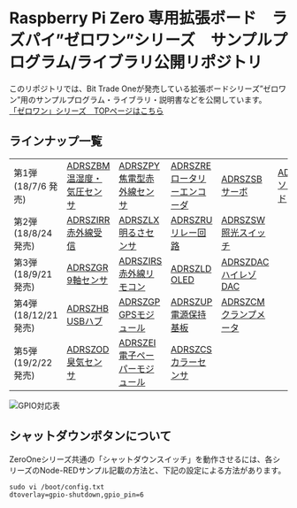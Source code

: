 # Raspberry Pi Zero 専用拡張ボード　ラズパイ”ゼロワン”シリーズ　サンプルプログラム/ライブラリ公開リポジトリ

このリポジトリでは、Bit Trade Oneが発売している拡張ボードシリーズ”ゼロワン”用のサンプルプログラム・ライブラリ・説明書などを公開しています。  
[「ゼロワン」シリーズ　TOPページはこちら](http://bit-trade-one.co.jp/product/module/zeroone01top/)  

## ラインナップ一覧

|||||||
|-|-|-|-|-|-|
|第1弾</br>(18/7/6 発売)|[ADRSZBM</br>温湿度・気圧センサ](https://github.com/bit-trade-one/RasPi-Zero-One-Series/tree/master/1st/ADRSZBM_Enviroment_Sensor)|[ADRSZPY</br>焦電型赤外線センサ](https://github.com/bit-trade-one/RasPi-Zero-One-Series/tree/master/1st/ADRSZPY_Pyroelectric_Sensor)|[ADRSZRE</br>ロータリーエンコーダ](https://github.com/bit-trade-one/RasPi-Zero-One-Series/tree/master/1st/ADRSZRE_Rotary_Encoder)|[ADRSZSB</br>サーボ](https://github.com/bit-trade-one/RasPi-Zero-One-Series/tree/master/1st/ADRSZSB_Servo_Motor)|[ADRSZSN</br>ソレノイド](https://github.com/bit-trade-one/RasPi-Zero-One-Series/tree/master/1st/ADRSZSN_Solenoid)|
|第2弾</br>(18/8/24 発売)|[ADRSZIRR</br>赤外線受信](https://github.com/bit-trade-one/RasPi-Zero-One-Series/tree/master/2nd/ADRSZIRR_IR_Receiver)|[ADRSZLX</br>明るさセンサ](https://github.com/bit-trade-one/RasPi-Zero-One-Series/tree/master/2nd/ADRSZLX_Luminance_Sensor)|[ADRSZRU</br>リレー回路](https://github.com/bit-trade-one/RasPi-Zero-One-Series/tree/master/2nd/ADRSZRU_Relay_Unit)|[ADRSZSW</br>照光スイッチ](https://github.com/bit-trade-one/RasPi-Zero-One-Series/tree/master/2nd/ADRSZSW_Illuminated_Switch)||
|第3弾</br>(18/9/21 発売)|[ADRSZGR</br>9軸センサ](https://github.com/bit-trade-one/RasPi-Zero-One-Series/tree/master/3rd/ADRSZGR_9-Axis_Gyro)|[ADRSZIRS</br>赤外線リモコン](https://github.com/bit-trade-one/RasPi-Zero-One-Series/tree/master/3rd/ADRSZIRS_IR_Sender)|[ADRSZLD</br>OLED](https://github.com/bit-trade-one/RasPi-Zero-One-Series/tree/master/3rd/ADRSZLD_OLED_Display)|[ADRSZDAC</br>ハイレゾDAC](https://github.com/bit-trade-one/RasPi-Zero-One-Series/tree/master/3rd/ADRSZDAC_Hi-Rez_DAC)||
|第4弾</br>(18/12/21 発売)|[ADRSZHB</br>USBハブ](https://github.com/bit-trade-one/RasPi-Zero-One-Series/tree/master/4th/ADRSZHB_USB_HUB)|[ADRSZGP</br>GPSモジュール](https://github.com/bit-trade-one/RasPi-Zero-One-Series/tree/master/4th/ADRSZGP_GPS)|[ADRSZUP</br>電源保持基板](https://github.com/bit-trade-one/RasPi-Zero-One-Series/tree/master/4th/ADRSZUP_Capacitor)|[ADRSZCM</br>クランプメータ](https://github.com/bit-trade-one/RasPi-Zero-One-Series/tree/master/4th/ADRSZCM_Clamp_Meter)||
|第5弾</br>(19/2/22 発売)|[ADRSZOD</br>臭気センサ](https://github.com/bit-trade-one/RasPi-Zero-One-Series/tree/master/5th/ADRSZOD_Odd_Sensor)|[ADRSZEI</br>電子ペーパーモジュール](https://github.com/bit-trade-one/RasPi-Zero-One-Series/tree/master/5th/ADRSZEI_Electric_Paper)|[ADRSZCS</br>カラーセンサ](https://github.com/bit-trade-one/RasPi-Zero-One-Series/tree/master/5th/ADRSZCS_Color_Sensor)|||

![GPIO対応表](http://bit-trade-one.co.jp/wp/wp-content/uploads/2019/07/image-2.png)


## シャットダウンボタンについて
ZeroOneシリーズ共通の「シャットダウンスイッチ」を動作させるには、各シリーズのNode-REDサンプル記載の方法と、下記の設定による方法があります。
```
sudo vi /boot/config.txt
dtoverlay=gpio-shutdown,gpio_pin=6
```
